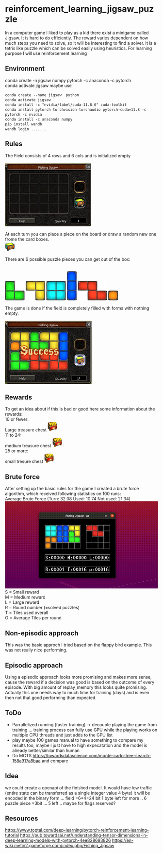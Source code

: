 # reinforcement_learning_jigsaw_puzzle
In a computer game I liked to play as a kid there exist a minigame called Jigsaw. It is hard to do efficiently. The reward varies dependent on how much steps you need to solve, so it will be interesting to find a solver. It is a tetris like puzzle which can be solved easily using heuristics. For learning purpose I will use reinforcement learning

## Environment
conda create -n jigsaw numpy pytorch -c anaconda -c pytorch<br>
conda activate jigsaw
maybe use
```
conda create --name jigsaw  python
conda activate jigsaw
conda install -c "nvidia/label/cuda-11.8.0" cuda-toolkit
conda install pytorch torchvision torchaudio pytorch-cuda=11.8 -c pytorch -c nvidia
conda install -c anaconda numpy
pip install wandb
wandb login .......
```

## Rules
The Field consists of 4 rows and 6 cols and is initialized empty<br><br>
![alt text](img/game_no_piece.png)

At each turn you can place a piece on the board or draw a random new one frome the card boxes.<br>
![alt text](img/card_box.png)

There are 6 possible puzzle pieces you can get out of the box:<br><br>

![alt text](img/pieces/0.png)
![alt text](img/pieces/1.png)
![alt text](img/pieces/2.png)
![alt text](img/pieces/3.png)
![alt text](img/pieces/4.png)
![alt text](img/pieces/5.png)

The game is done if the field is completely filled with forms with nothing empty.<br><br>
![alt text](img/game_finished.png)

## Rewards
To get an idea about if this is bad or good here some information about the rewards:<br>
10 or fewer:<br>
Large treasure chest ![alt text](img/treasure_chest.png)
<br>11 to 24:<br>
medium treasure chest ![alt text](img/treasure_chest.png)
<br>25 or more:<br>
small tresure chest ![alt text](img/treasure_chest.png)

## Brute force
After setting up the basic rules for the game I created a brute force algorithm, which received following statistics on 100 runs:<br>
Average Brute Force (Turn: 32.08 Used: 10.74 Not used: 21.34)<br>
![alt text](img/animation_small.gif)<br>
S = Small reward<br>
M = Medium reward<br>
L = Large reward<br>
R = Round number (=solved puzzles)<br>
T = Tiles used overall<br>
O = Average Tiles per round<br>

## Non-episodic approach
This was the basic approch I tried based on the flappy bird example. This was not really nice performing.

## Episodic approach
Using a episodic approach looks more promising and makes more sense, cause the reward if a decision was good is based on the outcome of every episode. With big amount of replay_memory this looks quite promising. Actually this one needs way to much time for training (days) and is even then not that good performing than expected.

## ToDo
* Parrallelized running (faster training) -> decouple playing the game from training ... training process can fully use GPU while the playing works on multiple CPU threads and just adds to the GPU list
* play maybe 100 games manual to have something to compare my results too, maybe I just have to high expecatation and the model is already better/similar than human
* Do MCTS https://towardsdatascience.com/monte-carlo-tree-search-158a917a8baa and compare

## Idea
we could create a openapi of the finished model. It would have low traffic (entire state can be transferred as a single integer value 4 byte) it will be encoded in the binary form ... field =6*4=24 bit 1 byte left for more ..  6 puzzle piece =3bit ... 5 left .. maybe for flags reserved?

## Resources
https://www.toptal.com/deep-learning/pytorch-reinforcement-learning-tutorial
https://pub.towardsai.net/understanding-tensor-dimensions-in-deep-learning-models-with-pytorch-4ee828693826
https://en-wiki.metin2.gameforge.com/index.php/Fishing_Jigsaw
